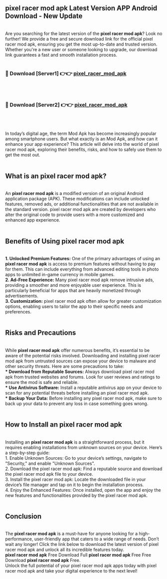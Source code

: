 ## pixel racer mod apk Latest Version APP Android Download - New Update
<br>
Are you searching for the latest version of the <strong>pixel racer mod apk</strong>? Look no further! We provide a free and secure download link for the official pixel racer mod apk, ensuring you get the most up-to-date and trusted version. Whether you're a new user or someone looking to upgrade, our download link guarantees a fast and smooth installation process.
<br>
<br>
<h3>🔴 Download [Server1] 👉👉 <a href="https://modyolo.store/pixel+racer+mod+apk">pixel_racer_mod_apk</a></h3><br>
<br>
<h3>🔴 Download [Server2] 👉👉 <a href="https://modyolo.store/pixel+racer+mod+apk">pixel_racer_mod_apk</a></h3><br>
<br>
<br>
In today’s digital age, the term Mod Apk has become increasingly popular among smartphone users. But what exactly is an Mod Apk, and how can it enhance your app experience? This article will delve into the world of pixel racer mod apk, exploring their benefits, risks, and how to safely use them to get the most out.
<br>
<br>
<h2>What is an pixel racer mod apk?</h2>
<br>
An <strong>pixel racer mod apk</strong> is a modified version of an original Android application package (APK). These modifications can include unlocked features, removed ads, or additional functionalities that are not available in the standard version. pixel racer mod apk are created by developers who alter the original code to provide users with a more customized and enhanced app experience.
<br>
<br>
<h2>Benefits of Using pixel racer mod apk</h2>
<br>
<strong> 1. Unlocked Premium Features:</strong> One of the primary advantages of using an <strong>pixel racer mod apk</strong> is access to premium features without having to pay for them. This can include everything from advanced editing tools in photo apps to unlimited in-game currency in mobile games.
<br>
<strong> 2. Ad-Free Experience:</strong> Many pixel racer mod apk remove intrusive ads, providing a smoother and more enjoyable user experience. This is particularly beneficial for apps that are heavily monetized through advertisements.
<br>
<strong> 3. Customization:</strong> pixel racer mod apk often allow for greater customization options, enabling users to tailor the app to their specific needs and preferences.
<br>
<br>
<h2>Risks and Precautions</h2>
<br>
While <strong>pixel racer mod apk</strong> offer numerous benefits, it’s essential to be aware of the potential risks involved. Downloading and installing pixel racer mod apk from untrusted sources can expose your device to malware and other security threats. Here are some precautions to take:
<br>
<strong> * Download from Reputable Sources:</strong> Always download pixel racer mod apk from trusted websites and forums. Look for user reviews and ratings to ensure the mod is safe and reliable.
<br>
<strong> * Use Antivirus Software:</strong> Install a reputable antivirus app on your device to scan for any potential threats before installing an pixel racer mod apk.
<br>
<strong> * Backup Your Data:</strong> Before installing any pixel racer mod apk, make sure to back up your data to prevent any loss in case something goes wrong.
<br>
<br>
<h2>How to Install an pixel racer mod apk</h2>
<br>
Installing an <strong>pixel racer mod apk</strong> is a straightforward process, but it requires enabling installations from unknown sources on your device. Here’s a step-by-step guide:
<br>
 1. Enable Unknown Sources: Go to your device’s settings, navigate to "Security," and enable "Unknown Sources".
<br>
 2. Download the pixel racer mod apk: Find a reputable source and download the pixel racer mod apk file to your device.
<br>
 3. Install the pixel racer mod apk: Locate the downloaded file in your device’s file manager and tap on it to begin the installation process.
<br>
 4. Enjoy the Enhanced Features: Once installed, open the app and enjoy the new features and functionalities provided by the pixel racer mod apk.
<br>
<br>
<h2><strong>Conclusion</strong></h2>
<br>
The <strong>pixel racer mod apk</strong> is a must-have for anyone looking for a high-performance, user-friendly app that caters to a wide range of needs. Don’t wait any longer! Click the link below to download the latest version of pixel racer mod apk and unlock all its incredible features today.
<br>
<strong>pixel racer mod apk</strong> Free Download Full <strong>pixel racer mod apk</strong> Free Free Download <strong>pixel racer mod apk</strong> Free.
<br>
Unlock the full potential of your pixel racer mod apk apps today with pixel racer mod apk and take your digital experience to the next level!